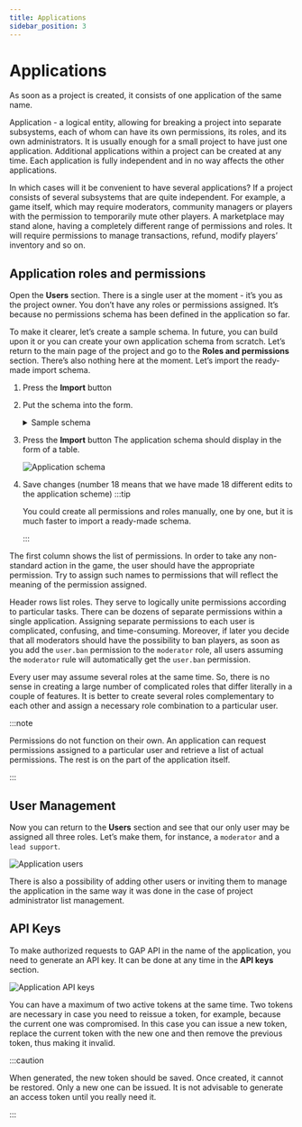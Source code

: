 ```yaml
---
title: Applications
sidebar_position: 3
---
```


# Applications

As soon as a project is created, it consists of one application of the same name.

Application - a logical entity, allowing for breaking a project into separate subsystems, each of whom can have its own permissions, its roles, and its own administrators. It is usually enough for a small project to have just one application. Additional applications within a project can be created at any time. Each application is fully independent and in no way affects the other applications.

In which cases will it be convenient to have several applications? If a project consists of several subsystems that are quite independent. For example, a game itself, which may require moderators, community managers or players with the permission to temporarily mute other players. A marketplace may stand alone, having a completely different range of permissions and roles. It will require permissions to manage transactions, refund, modify players’ inventory and so on.

## Application roles and permissions

Open the **Users** section. There is a single user at the moment - it’s you as the project owner. You don’t have any roles or permissions assigned. It’s because no permissions schema has been defined in the application so far.

To make it clearer, let’s create a sample schema. In future, you can build upon it or you can create your own application schema from scratch. Let’s return to the main page of the project and go to the **Roles and permissions** section. There’s also nothing here at the moment. Let’s import the ready-made import schema.

1. Press the **Import** button
2. Put the schema into the form.
   <details>
     <summary>Sample schema</summary>

   ```json
   {
     "roles": {
       "moderator": {
         "name": "moderator",
         "description": "",
         "protected": true,
         "permissions": [
           {
             "name": "user.kick",
             "value": true
           },
           {
             "name": "user.mute",
             "value": true
           }
         ]
       },
       "lead support": {
         "name": "lead support",
         "description": "",
         "protected": true,
         "permissions": [
           {
             "name": "inventory.edit",
             "value": true
           },
           {
             "name": "inventory.view",
             "value": true
           },
           {
             "name": "user.ban",
             "value": true
           }
         ]
       },
       "god": {
         "name": "god",
         "description": "",
         "protected": true,
         "permissions": [
           {
             "name": "inventory.edit",
             "value": true
           },
           {
             "name": "inventory.view",
             "value": true
           },
           {
             "name": "user.ban",
             "value": true
           },
           {
             "name": "user.kick",
             "value": true
           },
           {
             "name": "user.mute",
             "value": true
           }
         ]
       }
     },
     "permissions": {
       "user.kick": {
         "name": "user.kick",
         "value": false,
         "description": "Can kick user from game session",
         "protected": true
       },
       "user.mute": {
         "name": "user.mute",
         "value": false,
         "description": "Can mute a  user permanantly or for limited time",
         "protected": true
       },
       "user.ban": {
         "name": "user.ban",
         "value": false,
         "description": "Can ban a user from the game login",
         "protected": true
       },
       "inventory.edit": {
         "name": "inventory.edit",
         "value": false,
         "description": "Can edit a player inventory content",
         "protected": true
       },
       "inventory.view": {
         "name": "inventory.view",
         "value": false,
         "description": "Can view a player inventory",
         "protected": true
       }
     }
   }
   ```

   </details>

3. Press the **Import** button
   The application schema should display in the form of a table.

   ![Application schema](/assets/app-schema.png)

4. Save changes (number 18 means that we have made 18 different edits to the application scheme)
   :::tip

   You could create all permissions and roles manually, one by one, but it is much faster to import a ready-made schema.

   :::

The first column shows the list of permissions. In order to take any non-standard action in the game, the user should have the appropriate permission. Try to assign such names to permissions that will reflect the meaning of the permission assigned.

Header rows list roles. They serve to logically unite permissions according to particular tasks. There can be dozens of separate permissions within a single application. Assigning separate permissions to each user is complicated, confusing, and time-consuming. Moreover, if later you decide that all moderators should have the possibility to ban players, as soon as you add the `user.ban` permission to the `moderator` role, all users assuming the `moderator` rule will automatically get the `user.ban` permission.

Every user may assume several roles at the same time. So, there is no sense in creating a large number of complicated roles that differ literally in a couple of features. It is better to create several roles complementary to each other and assign a necessary role combination to a particular user.

:::note

Permissions do not function on their own. An application can request permissions assigned to a particular user and retrieve a list of actual permissions. The rest is on the part of the application itself.

:::

## User Management

Now you can return to the **Users** section and see that our only user may be assigned all three roles. Let’s make them, for instance, a `moderator` and a `lead support`.

![Application users](/assets/app-users.png)

There is also a possibility of adding other users or inviting them to manage the application in the same way it was done in the case of project administrator list management.

## API Keys

To make authorized requests to GAP API in the name of the application, you need to generate an API key. It can be done at any time in the **API keys** section.

![Application API keys](/assets/app-api-keys.png)

You can have a maximum of two active tokens at the same time. Two tokens are necessary in case you need to reissue a token, for example, because the current one was compromised. In this case you can issue a new token, replace the current token with the new one and then remove the previous token, thus making it invalid.

:::caution

When generated, the new token should be saved. Once created, it cannot be restored. Only a new one can be issued. It is not advisable to generate an access token until you really need it.

:::
